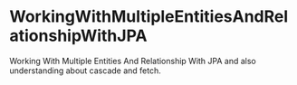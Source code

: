 # WorkingWithMultipleEntitiesAndRelationshipWithJPA
Working With Multiple Entities And Relationship With JPA and also understanding about cascade and fetch.
